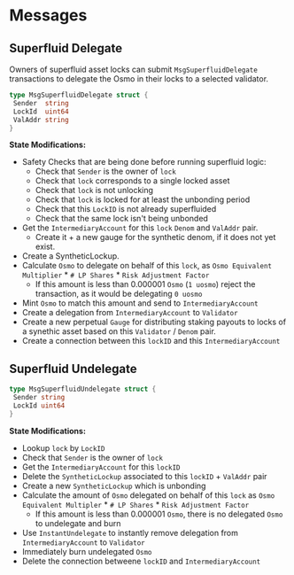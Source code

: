 <!--
order: 3
-->

# Messages

## Superfluid Delegate

Owners of superfluid asset locks can submit `MsgSuperfluidDelegate` transactions to delegate the Osmo in their locks to a selected validator.

```go
type MsgSuperfluidDelegate struct {
 Sender  string
 LockId  uint64
 ValAddr string
}
```

**State Modifications:**

- Safety Checks that are being done before running superfluid logic:
  - Check that `Sender` is the owner of `lock`
  - Check that `lock` corresponds to a single locked asset
  - Check that `lock` is not unlocking
  - Check that `lock` is locked for at least the unbonding period
  - Check that this `LockID` is not already superfluided
  - Check that the same lock isn't being unbonded
- Get the `IntermediaryAccount` for this `lock` `Denom` and `ValAddr` pair.
  - Create it + a new gauge for the synthetic denom, if it does not yet exist.
- Create a SyntheticLockup.
- Calculate `Osmo` to delegate on behalf of this `lock`, as `Osmo Equivalent Multiplier` \* `# LP Shares` \* `Risk Adjustment Factor`
  - If this amount is less than 0.000001 `Osmo` (`1 uosmo`) reject the transaction, as it would be delegating `0 uosmo`
- Mint `Osmo` to match this amount and send to `IntermediaryAccount`
- Create a delegation from `IntermediaryAccount` to `Validator`
- Create a new perpetual `Gauge` for distributing staking payouts to locks of a synethic asset based on this `Validator` / `Denom` pair.
- Create a connection between this `lockID` and this `IntermediaryAccount`

## Superfluid Undelegate

```go
type MsgSuperfluidUndelegate struct {
 Sender string
 LockId uint64
}
```

**State Modifications:**

- Lookup `lock` by `LockID`
- Check that `Sender` is the owner of `lock`
- Get the `IntermediaryAccount` for this `lockID`
- Delete the `SyntheticLockup` associated to this `lockID` + `ValAddr` pair
- Create a new `SyntheticLockup` which is unbonding
- Calculate the amount of `Osmo` delegated on behalf of this `lock` as `Osmo Equivalent Multipler` \* `# LP Shares` \* `Risk Adjustment Factor`
  - If this amount is less than 0.000001 `Osmo`, there is no delegated `Osmo` to undelegate and burn
- Use `InstantUndelegate` to instantly remove delegation from `IntermediaryAccount` to `Validator`
- Immediately burn undelegated `Osmo`
- Delete the connection betweene `lockID` and `IntermediaryAccount`
